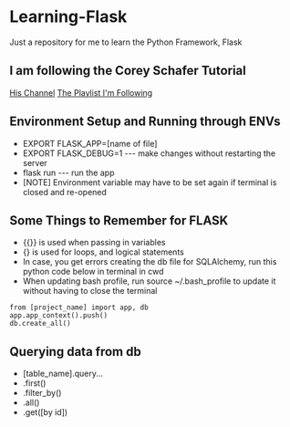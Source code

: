 # Learning-Flask
Just a repository for me to learn the Python Framework, Flask

## I am following the Corey Schafer Tutorial
[His Channel](https://www.youtube.com/@coreyms)
[The Playlist I'm Following](https://www.youtube.com/watch?v=MwZwr5Tvyxo&list=PL-osiE80TeTs4UjLw5MM6OjgkjFeUxCYH&index=1&ab_channel=CoreySchafer)

## Environment Setup and Running through ENVs
* EXPORT FLASK_APP=[name of file]
* EXPORT FLASK_DEBUG=1 --- make changes without restarting the server
* flask run --- run the app
* [NOTE] Environment variable may have to be set again if terminal is closed and re-opened

## Some Things to Remember for FLASK
* {{}} is used when passing in variables
* {} is used for loops, and logical statements
* In case, you get errors creating the db file for SQLAlchemy, run this python code below in terminal in cwd 
* When updating bash profile, run source ~/.bash_profile to update it without having to close the terminal 


``` 
from [project_name] import app, db
app.app_context().push()
db.create_all()
```

## Querying data from db
* [table_name].query...
* .first()
* .filter_by()
* .all()
* .get([by id])